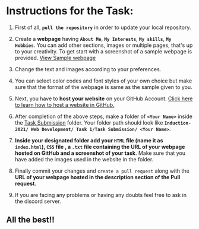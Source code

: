 # Instructions for the Task:

1.	First of all, **`pull the repository`** in order to update your local repository.

2.	Create a **webpage** having **`About Me`**, **`My Interests`**, **`My skills`**, **`My Hobbies`**. You can add other sections, images or multiple pages, that's up to your creativity. To get start with a screenshot of a sample webpage is provided. [View Sample webpage](./Sample%20Webpage.jpeg)

3.	Change the text and images according to your preferences.

4.	You can select color codes and font styles of your own choice but make sure that the format of the webpage is same as the sample given to you.

5.	Next, you have to **host your website** on your GitHub Account. [Click here to learn how to host a website in GitHub.](https://youtu.be/8hrJ4oN1u_8)

6.	After completion of the above steps, make a folder of **`<Your Name>`** inside the [Task Submission](./Task%20submission) folder. Your folder path should look like **`Induction-2021/ Web Development/ Task 1/Task Submission/ <Your Name>`**.

7.	**Inside your designated folder add your `HTML` file (name it as `index.html`), `CSS` file , a `.txt` file containing the URL of your webpage hosted on GitHub and a screenshot of your task**. Make sure that you have added the images used in the website in the <Your name> folder.

8.	Finally commit your changes and `create a pull request` along with the **URL of your webpage hosted in the description section of the Pull request**.

9.	If you are facing any problems or having any doubts feel free to ask in the discord server.

## All the best!!
